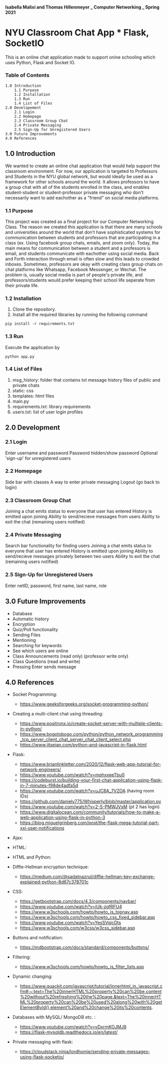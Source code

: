 #### Isabella Malixi and Thomas Hillenmeyer _ Computer Networking _ Spring 2021

# NYU Classroom Chat App \* Flask, SocketIO

This is an online chat application made to support onine schooling which uses Python, Flask and Socket IO.

### Table of Contents

    1.0 Introduction
        1.1 Purpose
        1.2 Installation
        1.3 Run
        1.4 List of Files
    2.0 Developement
        2.1 Login
        2.2 Homepage
        2.3 Classroom Group Chat
        2.4 Private Messaging
        2.5 Sign-Up for Unregistered Users
    3.0 Future Improvements
    4.0 References

## 1.0 Introduction

We wanted to create an online chat application that would help support the classroom environment. For now, our application is targeted to Professors and Students in the NYU global network, but would ideally be used as a framework for other schools around the world. It allows professors to have a group chat with all of the students enrolled in the class, and enables student-student or student-professor private messaging who don't necessarily want to add eachother as a "friend" on social media platforms.

### 1.1 Purpose

This project was created as a final project for our Computer Networking Class. The reason we created this application is that there are many schools and universities around the world that don’t have sophisticated systems for communication between students and professors that are participating in a class (ex. Using facebook group chats, emails, and zoom only).
Today, the main means for communication between a student and a professors is email, and students communicate with eachother using social media. Back and Forth interaction through email is often slow and this leads to crowded inboxes. Sometimes, professors are okay with creating class group chats on chat platforms like Whatsapp, Facebook Messenger, or Wechat. The problem is, usually social media is part of people's private life, and professors/students would prefer keeping their school life seperate from their private life.

### 1.2 Installation

1.  Clone the repository.
2.  Install all the required libraries by running the following command

`pip install -r requirements.txt`

### 1.3 Run

Execute the application by

`python app.py`

### 1.4 List of Files

1. msg_history: folder that contains txt message history files of public and private chats
2. static: css
3. templates: html files
4. main.py
5. requirements.txt: library requirements
6. users.txt: list of user login profiles

## 2.0 Development

### 2.1 Login

Enter username and password
Password hidden/show password
Optional 'sign-up' for unregistered users

### 2.2 Homepage

Side bar with classes
A way to enter private messaging
Logout (go back to login)

### 2.3 Classroom Group Chat

Joining a chat emits status to everyone that user has entered
History is emitted upon joining
Ability to send/recieve messages from users
Ability to exit the chat (remaining users notified)

### 2.4 Private Messaging

Search bar functionality for finding users
Joining a chat emits status to everyone that user has entered
History is emitted upon joining
Ability to send/recieve messages privately between two users
Ability to exit the chat (remaining users notified)

### 2.5 Sign-Up for Unregistered Users

Enter netID, password, first name, last name, role

## 3.0 Future Improvements

- Database
- Automatic history
- Encryption
- Quiz/Poll functionality
- Sending Files
- Mentioning
- Searching for keywords
- See which users are online
- Class Announcements (read only) (professor write only)
- Class Questions (read and write)
- Pressing Enter sends message

## 4.0 References

- Socket Programming:

  - https://www.geeksforgeeks.org/socket-programming-python/

- Creating a multi-client chat using threading:

  - https://www.positronx.io/create-socket-server-with-multiple-clients-in-python/
  - https://www.bogotobogo.com/python/python_network_programming_tcp_server_client_chat_server_chat_client_select.php
  - https://www.jitsejan.com/python-and-javascript-in-flask.html

- Flask:

  - https://www.brianlinkletter.com/2020/12/flask-web-app-tutorial-for-network-engineers/
  - https://www.youtube.com/watch?v=mqhxxeeTbu0
  - https://codeburst.io/building-your-first-chat-application-using-flask-in-7-minutes-f98de4adfa5d
  - https://www.youtube.com/watch?v=uJC8A_7VZOA (having room IDs)
  - https://github.com/danielv775/Whisperly/blob/master/application.py
  - https://www.youtube.com/watch?v=2-S-PMWJVxM (pt 2 has login)
  - https://www.digitalocean.com/community/tutorials/how-to-make-a-web-application-using-flask-in-python-3
  - https://blog.miguelgrinberg.com/post/the-flask-mega-tutorial-part-xxi-user-notifications

- Ajax:

- HTML:

- HTML and Python:

- Diffie-Hellman encryption technique:

  - https://medium.com/@sadatnazrul/diffie-hellman-key-exchange-explained-python-8d67c378701c

- CSS:

  - https://getbootstrap.com/docs/4.3/components/navbar/
  - https://www.youtube.com/watch?v=iUk-zgfRFU4
  - https://www.w3schools.com/howto/howto_js_topnav.asp
  - https://www.w3schools.com/howto/howto_css_fixed_sidebar.asp
  - https://www.youtube.com/watch?v=YesSVqjcDts
  - https://www.w3schools.com/w3css/w3css_sidebar.asp

- Buttons and notification:

  - https://mdbootstrap.com/docs/standard/components/buttons/

- Filtering:

  - https://www.w3schools.com/howto/howto_js_filter_lists.asp

- Dynamic changing:

  - https://www.quackit.com/javascript/tutorial/innerhtml_in_javascript.cfm#:~:text=The%20innerHTML%20property%20can%20be,content%20without%20refreshing%20the%20page.&text=The%20innerHTML%20property%20can%20be%20used%20along%20with%20getElementById(),element%20and%20change%20its%20contents.

- Databases with MySQL/ MongoDB etc. :

  - https://www.youtube.com/watch?v=vDxrmKOJMJ8
  - https://flask-mysqldb.readthedocs.io/en/latest/

- Private messaging with flask:
  - https://cloudstack.ninja/lordhomie/sending-private-messages-using-flask-socketio/
